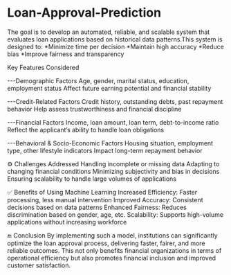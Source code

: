 # Loan-Approval-Prediction
The goal is to develop an automated, reliable, and scalable system that evaluates loan applications based on historical data patterns.This system is designed to:
*Minimize time per decision
*Maintain high accuracy
*Reduce bias
*Improve fairness and transparency

Key Features Considered

---Demographic Factors
Age, gender, marital status, education, employment status
Affect future earning potential and financial stability

---Credit-Related Factors
Credit history, outstanding debts, past repayment behavior
Help assess trustworthiness and financial discipline

---Financial Factors
Income, loan amount, loan term, debt-to-income ratio
Reflect the applicant’s ability to handle loan obligations

---Behavioral & Socio-Economic Factors
Housing situation, employment type, other lifestyle indicators
Impact long-term repayment behavior

⚙️ Challenges Addressed
Handling incomplete or missing data
Adapting to changing financial conditions
Minimizing subjectivity and bias in decisions
Ensuring scalability to handle large volumes of applications

✅ Benefits of Using Machine Learning
Increased Efficiency: Faster processing, less manual intervention
Improved Accuracy: Consistent decisions based on data patterns
Enhanced Fairness: Reduces discrimination based on gender, age, etc.
Scalability: Supports high-volume applications without increasing workforce

🔚 Conclusion
By implementing such a model, institutions can significantly optimize the loan approval process, delivering faster, fairer, and more reliable outcomes. This not only benefits financial organizations in terms of operational efficiency but also promotes financial inclusion and improved customer satisfaction.
